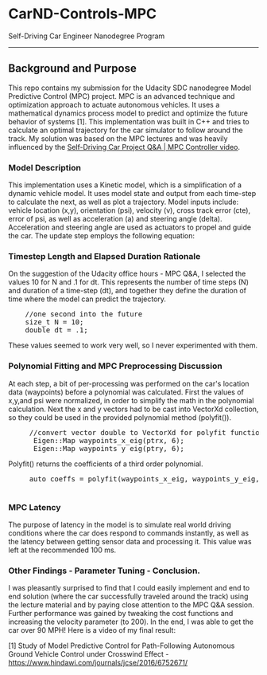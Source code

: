 # CarND-Controls-MPC
Self-Driving Car Engineer Nanodegree Program

---

## Background and Purpose
This repo contains my submission for the Udacity SDC nanodegree Model Predictive Control (MPC) project. MPC is an advanced technique and optimization approach to actuate autonomous vehicles. It uses a mathematical dynamics process model to predict and optimize the future behavior of systems [1]. This implementation was built in C++ and tries to calculate an optimal trajectory for the car simulator to follow around the track. My solution was based on the MPC lectures and was heavily influenced by the <a href='https://www.youtube.com/watch?v=bOQuhpz3YfU&feature=youtu.be'> Self-Driving Car Project Q&A | MPC Controller video</a>.


### Model Description 
This implementation uses a Kinetic model, which is a simplification of a dynamic vehicle model. It uses model state and output from each time-step to calculate the next, as well as plot a trajectory. Model inputs include: vehicle location (x,y), orientation (psi), velocity (v), cross track error (cte), error of psi, as well as acceleration (a) and steering angle (delta). Acceleration and steering angle are used as actuators to propel and guide the car. The update step employs the following equation:



### Timestep Length and Elapsed Duration Rationale
On the suggestion of the Udacity office hours - MPC Q&A, I selected the values 10 for N and .1 for dt. This represents the number of time steps (N) and duration of a time-step (dt), and together they define the duration of time where the model can predict the trajectory. 

<pre>
    //one second into the future
    size_t N = 10;
    double dt = .1;
</pre>

These values seemed to work very well, so I never experimented with them. 

### Polynomial Fitting and MPC Preprocessing Discussion 
At each step, a bit of per-processing was performed on the car's location data (waypoints) before a polynomial was calculated. First the values of x,y,and psi were normalized, in order to simplify the math in the polynomial calculation. Next the x and y vectors had to be cast into VectorXd collection, so they could be used in the provided polynomial method (polyfit()). 

<pre>
     //convert vector double to VectorXd for polyfit function
      Eigen::Map<Eigen::VectorXd> waypoints_x_eig(ptrx, 6);
      Eigen::Map<Eigen::VectorXd> waypoints_y_eig(ptry, 6);
</pre>
 
 Polyfit() returns the coefficients of a third order polynomial. 
 
 <pre>
     auto coeffs = polyfit(waypoints_x_eig, waypoints_y_eig, 3);
 </pre> 
 
 
### MPC Latency
The purpose of latency in the model is to simulate real world driving conditions where the car does respond to commands instantly, as well as the latency between getting sensor data and processing it. This value was left at the recommended 100 ms. 

### Other Findings - Parameter Tuning - Conclusion.  
I was pleasantly surprised to find that I could easily implement and end to end solution (where the car successfully traveled around the track) using the lecture material and by paying close attention to the MPC Q&A session. Further performance was gained by tweaking the cost functions and increasing the velocity parameter (to 200). In the end, I was able to get the car over 90 MPH! Here is a video of my final result:


 
[1] Study of Model Predictive Control for Path-Following Autonomous Ground Vehicle Control under Crosswind Effect - https://www.hindawi.com/journals/jcse/2016/6752671/
